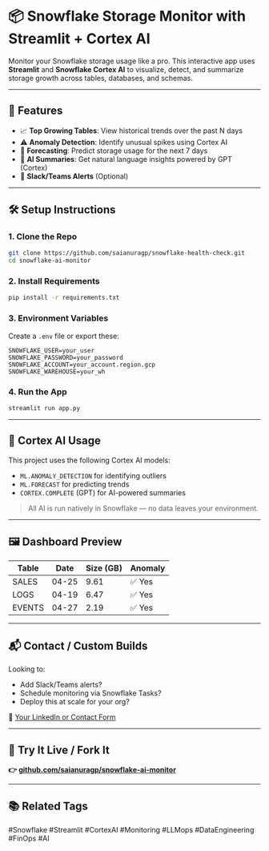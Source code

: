 # 📦 Snowflake Storage Monitor with Streamlit + Cortex AI

Monitor your Snowflake storage usage like a pro. This interactive app uses **Streamlit** and **Snowflake Cortex AI** to visualize, detect, and summarize storage growth across tables, databases, and schemas.

---

## 🚀 Features

- 📈 **Top Growing Tables**: View historical trends over the past N days
- ⚠️ **Anomaly Detection**: Identify unusual spikes using Cortex AI
- 🔮 **Forecasting**: Predict storage usage for the next 7 days
- 🧠 **AI Summaries**: Get natural language insights powered by GPT (Cortex)
- 🔔 **Slack/Teams Alerts** (Optional)

---

## 🛠️ Setup Instructions

### 1. Clone the Repo
```bash
git clone https://github.com/saianuragp/snowflake-health-check.git
cd snowflake-ai-monitor
```

### 2. Install Requirements
```bash
pip install -r requirements.txt
```

### 3. Environment Variables
Create a `.env` file or export these:
```env
SNOWFLAKE_USER=your_user
SNOWFLAKE_PASSWORD=your_password
SNOWFLAKE_ACCOUNT=your_account.region.gcp
SNOWFLAKE_WAREHOUSE=your_wh
```

### 4. Run the App
```bash
streamlit run app.py
```

---

## 💬 Cortex AI Usage
This project uses the following Cortex AI models:
- `ML.ANOMALY_DETECTION` for identifying outliers
- `ML.FORECAST` for predicting trends
- `CORTEX.COMPLETE` (GPT) for AI-powered summaries

> All AI is run natively in Snowflake — no data leaves your environment.

---

## 🖼️ Dashboard Preview

| Table       | Date    | Size (GB) | Anomaly |
|-------------|---------|-----------|---------|
| SALES       | 04-25   | 9.61      | ✅ Yes   |
| LOGS        | 04-19   | 6.47      | ✅ Yes   |
| EVENTS      | 04-27   | 2.19      | ✅ Yes   |

---

## 📬 Contact / Custom Builds
Looking to:
- Add Slack/Teams alerts?
- Schedule monitoring via Snowflake Tasks?
- Deploy this at scale for your org?

📩 [Your LinkedIn or Contact Form](https://www.linkedin.com/in/saianuragp22/)

---

## 🔗 Try It Live / Fork It
**👉 [github.com/saianuragp/snowflake-ai-monitor](https://github.com/saianuragp/snowflake-ai-monitor)**

---

## 📚 Related Tags
#Snowflake #Streamlit #CortexAI #Monitoring #LLMops #DataEngineering #FinOps #AI
